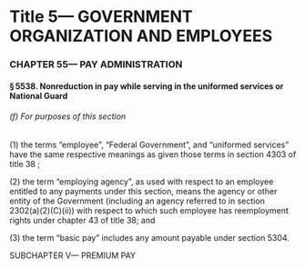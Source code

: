
# Title 5— GOVERNMENT ORGANIZATION AND EMPLOYEES
### CHAPTER 55— PAY ADMINISTRATION
#### § 5538. Nonreduction in pay while serving in the uniformed services or National Guard
###### (f) For purposes of this section

(1) the terms “employee”, “Federal Government”, and “uniformed services” have the same respective meanings as given those terms in section 4303 of title 38 ;

(2) the term “employing agency”, as used with respect to an employee entitled to any payments under this section, means the agency or other entity of the Government (including an agency referred to in section 2302(a)(2)(C)(ii)) with respect to which such employee has reemployment rights under chapter 43 of title 38; and

(3) the term “basic pay” includes any amount payable under section 5304.

SUBCHAPTER V— PREMIUM PAY
